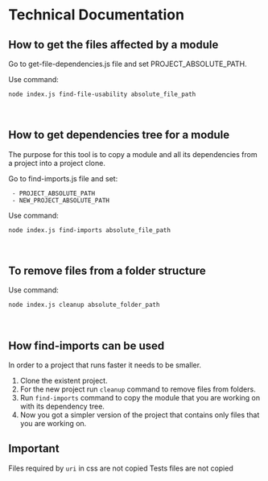 # Technical Documentation

## How to get the files affected by a module
Go to get-file-dependencies.js file and set PROJECT_ABSOLUTE_PATH.

Use command: 
```bash
node index.js find-file-usability absolute_file_path
```

<br/>


## How to get dependencies tree for a module
The purpose for this tool is to copy a module and all its dependencies from a project into a project clone. 

Go to find-imports.js file and set:
```
 - PROJECT_ABSOLUTE_PATH
 - NEW_PROJECT_ABSOLUTE_PATH
```

Use command:
```bash
node index.js find-imports absolute_file_path
```

 
<br/>

## To remove files from a folder structure

Use command:
```bash
node index.js cleanup absolute_folder_path
```

<br/>

## How find-imports can be used

In order to a project that runs faster it needs to be smaller. 

1. Clone the existent project. 
2. For the new project run ```cleanup``` command to remove files from folders.
3. Run ```find-imports``` command to copy the module that you are working on with its dependency tree.
4. Now you got a simpler version of the project that contains only files that you are working on.

## Important
Files required by ```uri``` in css are not copied
Tests files are not copied

